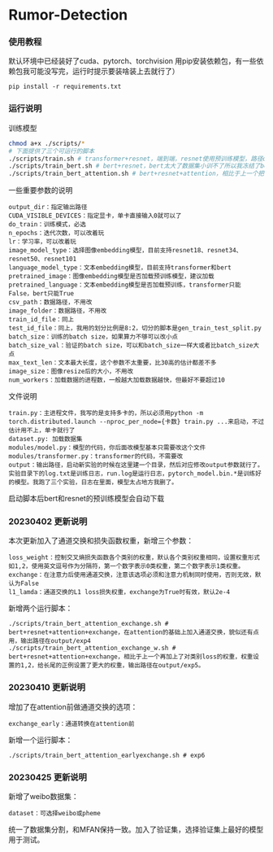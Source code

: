 # Rumor-Detection
### 使用教程
默认环境中已经装好了cuda、pytorch、torchvision
用pip安装依赖包，有一些依赖包我可能没写完，运行时提示要装啥装上去就行了）
```
pip install -r requirements.txt
```
### 运行说明
训练模型
```bash
chmod a+x ./scripts/*
# 下面提供了三个可运行的脚本
./scripts/train.sh # transformer+resnet，端到端，resnet使用预训练模型，路径output/exp1
./scripts/train_bert.sh # bert+resnet，bert太大了数据集小训不了所以我冻结了bert参数，bert和resnet都使用预训练模型初始化，路径output/exp2
./scripts/train_bert_attention.sh # bert+resnet+attention，相比于上一个把你的attention加进去了，效果还行，目前最好的模型，输出路径在output/exp3
```
一些重要参数的说明
```
output_dir：指定输出路径
CUDA_VISIBLE_DEVICES：指定显卡，单卡直接输入0就可以了
do_train：训练模式，必选
n_epochs：迭代次数，可以改着玩
lr：学习率，可以改着玩
image_model_type：选择图像embedding模型，目前支持resnet18、resnet34、resnet50、resnet101
language_model_type：文本embedding模型，目前支持transformer和bert
pretrained_image：图像embedding模型是否加载预训练模型，建议加载
pretrained_language：文本embedding模型是否加载预训练，transformer只能False，bert只能True
csv_path：数据路径，不用改
image_folder：数据路径，不用改
train_id_file：同上
test_id_file：同上，我用的划分比例是8:2，切分的脚本是gen_train_test_split.py
batch_size：训练的batch size，如果算力不够可以改小点
batch_size_val：验证的batch size，可以和batch_size一样大或者比batch_size大点
max_text_len：文本最大长度，这个参数不太重要，比30高的估计都差不多
image_size：图像resize后的大小，不用改
num_workers：加载数据的进程数，一般越大加载数据越快，但最好不要超过10
```
文件说明
```
train.py：主进程文件，我写的是支持多卡的，所以必须用python -m torch.distributed.launch --nproc_per_node={卡数} train.py ...来启动，不过估计用不上，单卡就行了
dataset.py: 加载数据集
modules/model.py：模型的代码，你后面改模型基本只需要改这个文件
modules/transformer.py：transformer的代码，不需要改
output：输出路径，启动新实验的时候在这里建一个目录，然后对应修改output参数就行了。实验目录下的log.txt是训练日志，run.log是运行日志，pytorch_model.bin.*是训练好的模型。我跑了三个实验，日志在里面，模型太占地方我删了。
```
启动脚本后bert和resnet的预训练模型会自动下载

### 20230402 更新说明
本次更新加入了通道交换和损失函数权重，新增三个参数：
```
loss_weight：控制交叉熵损失函数各个类别的权重，默认各个类别权重相同，设置权重形式如1,2，使用英文逗号作为分隔符，第一个数字表示0类权重，第二个数字表示1类权重。
exchange：在注意力后使用通道交换，注意该选项必须和注意力机制同时使用，否则无效，默认为False
l1_lamda：通道交换的L1 loss损失权重，exchange为True时有效，默认2e-4
```
新增两个运行脚本：
```
./scripts/train_bert_attention_exchange.sh # bert+resnet+attention+exchange，在attention的基础上加入通道交换，貌似还有点用，输出路径在output/exp4
./scripts/train_bert_attention_exchange_w.sh # bert+resnet+attention+exchange，相比于上一个再加上了对类别loss的权重，权重设置的1,2，给长尾的正例设置了更大的权重，输出路径在output/exp5。
```

### 20230410 更新说明
增加了在attention前做通道交换的选项：
```
exchange_early：通道转换在attention前
```
新增一个运行脚本：
```
./scripts/train_bert_attention_earlyexchange.sh # exp6
```

### 20230425 更新说明
新增了weibo数据集：
```
dataset：可选择weibo或pheme
```
统一了数据集分割，和MFAN保持一致。加入了验证集，选择验证集上最好的模型用于测试。